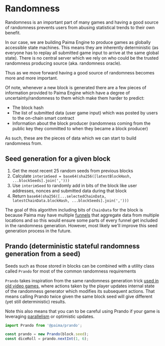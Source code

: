 # Randomness

Randomness is an important part of many games and having a good source of randomness prevents users from abusing statistical trends to their own benefit.

In our case, we are building Paima Engine to produce games as globally accessible state machines. This means they are inherently deterministic (as everyone has to replay all submitted game input to arrive at the same global state). There is no central server which we rely on who could be the trusted randomness producing source (aka. randomness oracle).

Thus as we move forward having a good source of randomness becomes more and more important.

Of note, whenever a new block is generated there are a few pieces of information provided to Paima Engine which have a degree of uncertainty/randomness to them which make them harder to predict:
- The block hash
- The list of submitted data (user game input) which was posted by users to the on-chain smart contract
- Information about the block producer (randomness coming from the public key they committed to when they became a block producer)

As such, these are the pieces of data which we can start to build randomness from.

## Seed generation for a given block

1. Get the most recent 25 random seeds from previous blocks
1. Calculate `interimSeed = base64(sha256([latestBlockHash, ...blockSeeds].join(',')))`
1. Use `interimSeed` to randomly add in bits of the block like user addresses, nonces and submitted data during that block
1. Return `base64(sha256([...selectedChainData, latestChainData.blockHash, ...blockSeeds].join(',')))`

The goal of this algorithm including bits of `ChainData` for the block is because Paima may have multiple [funnels](../3%20-%20Reacting%20to%20Events/3%20-%20Funnel%20Types/1%20-%20Intro.md) that aggregate data from multiple locations and so this would ensure some parts of every funnel get included in the randomness generation. However, most likely we'll improve this seed generation process in the future.

## Prando (deterministic stateful randomness generation from a seed)

Seeds such as those stored in blocks can be combined with a utility class called `Prando` for most of the common randomness requirements

`Prando` takes inspiration from the same randomness generation trick [used in old video games](https://www.gamedeveloper.com/programming/how-classic-games-make-smart-use-of-random-number-generation), where actions taken by the player updates internal state of the randomness generator which modifies its subsequent actions. That means calling Prando twice given the same block seed will give different (yet still deterministic) results.

Note this also means that you can to be careful using Prando if your game is leveraging [parallelism](../2%20-%20Read%20&%20Write%20L2%20State/2%20-%20parallelism.md) or optimistic updates.

```typescript
import Prando from '@paima/prando';

const prando = new Prando(block.seed);
const diceRoll = prando.nextInt(1, 6);
```
